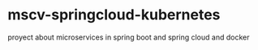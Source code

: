 # mscv-springcloud-kubernetes
proyect about microservices in spring boot and spring cloud and docker
